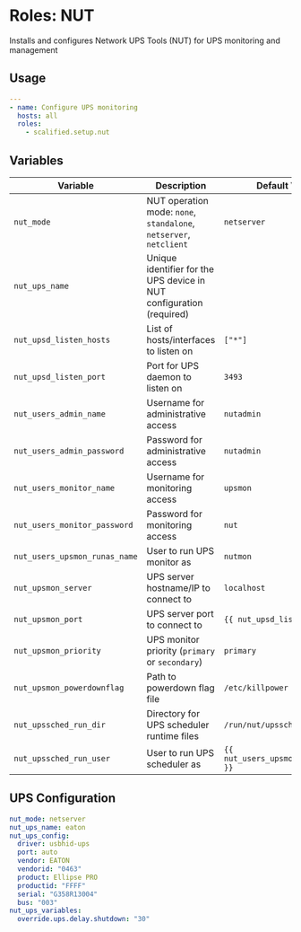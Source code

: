 # Roles: NUT

Installs and configures Network UPS Tools (NUT) for UPS monitoring and management

## Usage

```yaml
---
- name: Configure UPS monitoring
  hosts: all
  roles:
    - scalified.setup.nut
```

## Variables

| Variable                        | Description                                                          | Default Value                       |
|---------------------------------|----------------------------------------------------------------------|-------------------------------------|
| `nut_mode`                      | NUT operation mode: `none`, `standalone`, `netserver`, `netclient`   | `netserver`                         |
| `nut_ups_name`                  | Unique identifier for the UPS device in NUT configuration (required) |                                     |
| `nut_upsd_listen_hosts`         | List of hosts/interfaces to listen on                                | `["*"]`                             |
| `nut_upsd_listen_port`          | Port for UPS daemon to listen on                                     | `3493`                              |
| `nut_users_admin_name`          | Username for administrative access                                   | `nutadmin`                          |
| `nut_users_admin_password`      | Password for administrative access                                   | `nutadmin`                          |
| `nut_users_monitor_name`        | Username for monitoring access                                       | `upsmon`                            |
| `nut_users_monitor_password`    | Password for monitoring access                                       | `nut`                               |
| `nut_users_upsmon_runas_name`   | User to run UPS monitor as                                           | `nutmon`                            |
| `nut_upsmon_server`             | UPS server hostname/IP to connect to                                 | `localhost`                         |
| `nut_upsmon_port`               | UPS server port to connect to                                        | `{{ nut_upsd_listen_port }}`        |
| `nut_upsmon_priority`           | UPS monitor priority (`primary` or `secondary`)                      | `primary`                           |
| `nut_upsmon_powerdownflag`      | Path to powerdown flag file                                          | `/etc/killpower`                    |
| `nut_upssched_run_dir`          | Directory for UPS scheduler runtime files                            | `/run/nut/upssched`                 |
| `nut_upssched_run_user`         | User to run UPS scheduler as                                         | `{{ nut_users_upsmon_runas_name }}` |

## UPS Configuration

```yaml
nut_mode: netserver
nut_ups_name: eaton
nut_ups_config:
  driver: usbhid-ups
  port: auto
  vendor: EATON
  vendorid: "0463"
  product: Ellipse PRO
  productid: "FFFF"
  serial: "G358R13004"
  bus: "003"
nut_ups_variables:
  override.ups.delay.shutdown: "30"
```
